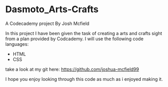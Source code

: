 # Dasmoto_Arts-Crafts
A Codecademy project By Josh Mcfield

In this project I have been given the task of creating a arts and crafts sight from a plan provided by Codcademy.
I will use the following code languages:
- HTML
- CSS

take a look at my git here: https://github.com/joshua-mcfield99

I hope you enjoy looking through this code as much as i enjoyed making it.
